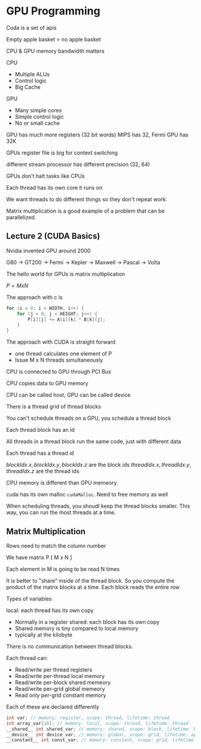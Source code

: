 # GPU Programming

Cuda is a set of apis

Empty apple basket > no apple basket

CPU & GPU memory bandwidth matters

CPU 
- Multiple ALUs
- Control logic
- Big Cache


GPU 
- Many simple cores
- Simple control logic
- No or small cache 

GPU has much more registers (32 bit words)
MIPS has 32, Fermi GPU has 32K 

GPUs register file is big for context switching

different stream processor has different precision (32, 64)

GPUs don't halt tasks like CPUs

Each thread has its own core it runs on

We want threads to do different things so they don't repeat work.

Matrix multiplication is a good example of a problem that can be parallelized.


## Lecture 2 (CUDA Basics)

Nvidia invented GPU around 2000

G80 -> GT200 -> Fermi -> Kepler -> Maxwell -> Pascal -> Volta

The hello world for GPUs is matrix multiplication

$P = M x N$

The approach with c is
```c
for (i = 0; i < WIDTH; i++) {
    for (j = 0; j < HEIGHT; j++) {
        P[i][j] += A[i][k] * B[k][j];
    }
}
```


The approach with CUDA is straight forward

- one thread calculates one element of P
- Issue M x N threads simultaneously

CPU is connected to GPU through PCI Bus

CPU copies data to GPU memory

CPU can be called host, 
GPU can be called device

There is a thread grid of thread blocks

You can't schedule threads on a GPU, you schedule a thread block

Each thread block has an id

All threads in a thread block run the same code, just with different data

Each thread has a thread id

$blockIdx.x, blockIdx.y, blockIdx.z$ are the block ids
$threadIdx.x, threadIdx.y, threadIdx.z$ are the thread ids



CPU memory is different than GPU memeory. 

cuda has its own malloc `cudaMalloc`. Need to free memory as well

When scheduling threads, you shoudl keep the thread blocks smaller. This way, you can run the most threads at a time. 


## Matrix Multiplication

Rows need to match the column number



We have matrix P [ M x N ]

Each element in M is going to be read N times

It is better to "share" inside of the thread block. So you compute the product of the matrix blocks at a time. Each block reads the entire row


Types of variables

local: each thread has its own copy 
- Normally in a register
shared: each block has its own copy
- Shared memory is tiny compared to local memory
- typically at the kilobyte


There is no communication between thread blocks. 

Each thread can:
- Read/write per thread registers
- Read/write per-thread local memory
- Read/write per-block shared memeory
- Read/write per-grid global memeory
- Read only per-grid constant memory

Each of these are declared differently

```c    
int var; // memory: register, scope: thread, lifetime: thread
int array_var[10]; // memory: local, scope: thread, lifetime: thread
__shared__ int shared_var; // memory: shared, scope: block, lifetime: block
__device__ int device_var; // memory: global, scope: grid, lifetime: application
__constant__ int const_var; // memory: constant, scope: grid, lifetime: application
```






